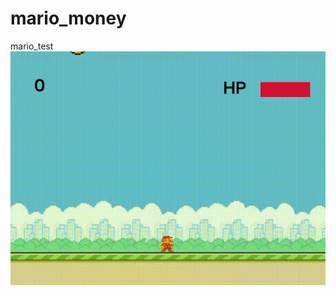 # mario_money
mario_test  
![image](https://raw.githubusercontent.com/YoakeChaz/mario_money/main/%E7%94%BB%E9%9D%A2%E5%8F%8E%E9%8C%B2%202022-01-03%2011.02.11.gif)
